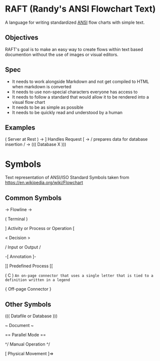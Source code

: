 # RAFT (Randy's ANSI Flowchart Text)
A language for writing standardized [ANSI](https://www.ansi.org/) flow charts with simple text.

## Objectives

RAFT's goal is to make an easy way to create flows within text based documention without the use of images or visual editors. 

## Spec

* It needs to work alongside Markdown and not get compiled to HTML when markdown is converted
* It needs to use non-special characters everyone has access to
* It needs to follow a standard that would allow it to be rendered into a visual flow chart
* It needs to be as simple as possible
* It needs to be quickly read and understood by a human

## Examples

( Server at Rest ) -> ] Handles Request [ -> / prepares data for database insertion / -> ((( Database X )))

# Symbols

Text representation of ANSI/ISO Standard Symbols taken from https://en.wikipedia.org/wiki/Flowchart

## Common Symbols

-> Flowline ->

( Terminal )

] Activity or Process or Operation [

< Decision >

/ Input or Output /

-[ Annotation ]-

]] Predefined Process [[

( C ) `An on-page connector that uses a single letter that is tied to a definition written in a legend`

{ Off-page Connector }

## Other Symbols

((( Datafile or Database )))

~ Document ~

== Parallel Mode ==

^/ Manual Operation ^/

[ Physical Movement ]=>

